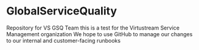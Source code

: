 # GlobalServiceQuality
Repository for VS GSQ Team
this is a test for the Virtustream Service Management organization
We hope to use GitHub to manage our changes to our internal and customer-facing runbooks
